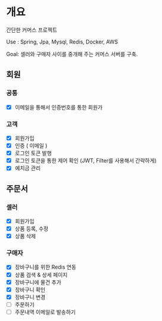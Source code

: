 # 개요
간단한 커머스 프로젝트

Use : Spring, Jpa, Mysql, Redis, Docker, AWS

Goal: 셀러와 구매자 사이를 중개해 주는 커머스 서버를 구축.

## 회원
### 공통
- [x] 이메일을 통해서 인증번호를 통한 회원가

### 고객
- [x] 회원가입
- [x] 인증 ( 이메일 ) 
- [x] 로그인 토큰 발행
- [x] 로그인 토큰을 통한 제어 확인 (JWT, Filter를 사용해서 간략하게)
- [x] 예치금 관리 

## 주문서

### 셀러
- [x] 회원가입
- [x] 상품 등록, 수정
- [x] 상품 삭제

### 구매자
- [x] 장바구니를 위한 Redis 연동
- [x] 상품 검색 & 상세 페이지
- [x] 장바구니에 물건 추가
- [x] 장바구니 확인
- [x] 장바구니 변경
- [ ] 주문하기
- [ ] 주문내역 이메일로 발송하기
